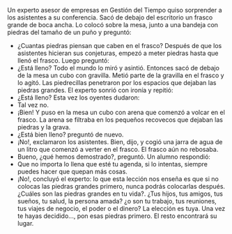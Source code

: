 Un experto asesor de empresas en Gestión del Tiempo quiso sorprender a los asistentes a su conferencia. Sacó de debajo del escritorio un frasco grande de boca ancha. Lo colocó sobre la mesa, junto a una bandeja con piedras del tamaño de un puño y preguntó: 
- ¿Cuantas piedras piensan que caben en el frasco? 
Después de que los asistentes hicieran sus conjeturas, empezó a meter piedras hasta que llenó el frasco. 
Luego preguntó: 
- ¿Está lleno? 
Todo el mundo lo miró y asintió. Entonces sacó de debajo de la mesa un cubo con gravilla. Metió parte de la gravilla en el frasco y lo agitó. Las piedrecillas penetraron por los espacios que dejaban las piedras grandes. 
El experto sonrió con ironía y repitió: 
- ¿Está lleno? 
Esta vez los oyentes dudaron: 
- Tal vez no. 
- ¡Bien! 
Y puso en la mesa un cubo con arena que comenzó a volcar en el frasco. La arena se filtraba en los pequeños recovecos que dejaban las piedras y la grava. 
- ¿Está bien lleno? preguntó de nuevo. 
- ¡No!, exclamaron los asistentes. 
Bien, dijo, y cogió una jarra de agua de un litro que comenzó a verter en el frasco. El frasco aún no rebosaba. 
- Bueno, ¿qué hemos demostrado?, preguntó. 
Un alumno respondió: 
- Que no importa lo llena que esté tu agenda, si lo intentas, siempre puedes hacer que quepan más cosas. 
- ¡No!, concluyó el experto: lo que esta lección nos enseña es que si no colocas las piedras grandes primero, nunca podrás colocarlas después. ¿Cuáles son las piedras grandes en tu vida?. ¿Tus hijos, tus amigos, tus sueños, tu salud, la persona amada? ¿o son tu trabajo, tus reuniones, tus viajes de negocio, el poder o el dinero? La elección es tuya. Una vez te hayas decidido..., pon esas piedras primero. El resto encontrará su lugar. 